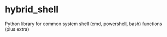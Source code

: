 # hybrid_shell
Python library for common system shell (cmd, powershell, bash) functions (plus extra)
